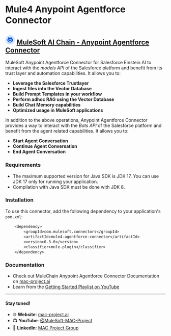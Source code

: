 # Mule4 Anypoint Agentforce Connector

## <img src="icon/icon.svg" width="6%" alt="banner"> [MuleSoft AI Chain - Anypoint Agentforce Connector](https://mac-project.ai/docs/einstein-ai)

MuleSoft Anypoint Agentforce Connector for Salesforce Einstein AI to interact with the _models API_ of the Salesforce platform and benefit from its trust layer and automation capabilities. It allows you to:
- **Leverage the Salesforce Trustlayer**
- **Ingest files into the Vector Database**
- **Build Prompt Templates in your workflow**
- **Perform adhoc RAG using the Vector Database**
- **Build Chat Memory capabilities**
- **Optimized usage in MuleSoft applications**

In addition to the above operations, Anypoint Agentforce Connector provides a way to interact with the _Bots API_ of the Salesforce platform and benefit from the agent related capabilities. It allows you to:
- **Start Agent Conversation**
- **Continue Agent Conversation**
- **End Agent Conversation**

### Requirements

- The maximum supported version for Java SDK is JDK 17. You can use JDK 17 only for running your application.
- Compilation with Java SDK must be done with JDK 8.


### Installation
To use this connector, add the following dependency to your application's `pom.xml`:

```
	<dependency>
		<groupId>com.mulesoft.connectors</groupId>
		<artifactId>mule4-agentforce-connector</artifactId>
		<version>0.3.0</version>
		<classifier>mule-plugin</classifier>		
	</dependency>
```

### Documentation
- Check out MuleChain Anypoint Agentforce Connector Documentation on [mac-project.ai](https://mac-project.ai/docs/einstein-ai)
- Learn from the [Getting Started Playlist on YouTube](https://www.youtube.com/playlist?list=PLnuJGpEBF6ZAV1JfID1SRKN6OmGORvgv6)

---

#### Stay tuned!

- 🌐 **Website**: [mac-project.ai](https://mac-project.ai)
- 📺 **YouTube**: [@MuleSoft-MAC-Project](https://www.youtube.com/@MuleSoft-MAC-Project)
- 💼 **LinkedIn**: [MAC Project Group](https://lnkd.in/gW3eZrbF)



